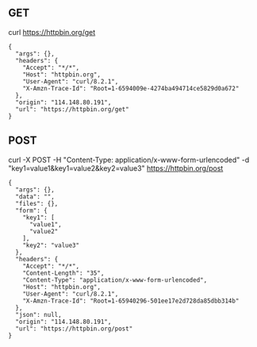 ## GET
curl https://httpbin.org/get
```
{
  "args": {}, 
  "headers": {
    "Accept": "*/*", 
    "Host": "httpbin.org", 
    "User-Agent": "curl/8.2.1", 
    "X-Amzn-Trace-Id": "Root=1-6594009e-4274ba494714ce5829d0a672"
  }, 
  "origin": "114.148.80.191", 
  "url": "https://httpbin.org/get"
}
```


## POST
curl -X POST -H "Content-Type: application/x-www-form-urlencoded" -d "key1=value1&key1=value2&key2=value3" https://httpbin.org/post
```
{
  "args": {}, 
  "data": "", 
  "files": {}, 
  "form": {
    "key1": [
      "value1", 
      "value2"
    ], 
    "key2": "value3"
  }, 
  "headers": {
    "Accept": "*/*", 
    "Content-Length": "35", 
    "Content-Type": "application/x-www-form-urlencoded", 
    "Host": "httpbin.org", 
    "User-Agent": "curl/8.2.1", 
    "X-Amzn-Trace-Id": "Root=1-65940296-501ee17e2d728da85dbb314b"
  }, 
  "json": null, 
  "origin": "114.148.80.191", 
  "url": "https://httpbin.org/post"
}
```